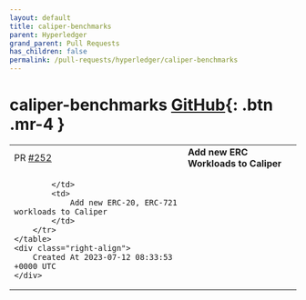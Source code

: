 ```yaml
---
layout: default
title: caliper-benchmarks
parent: Hyperledger
grand_parent: Pull Requests
has_children: false
permalink: /pull-requests/hyperledger/caliper-benchmarks
---
```


# caliper-benchmarks <span class="fs-3 right-align">[GitHub](https://github.com/hyperledger/caliper-benchmarks){: .btn .mr-4 }</span>


<div>
    <table>
        <tr>
            <td>
                PR <a href="https://github.com/hyperledger/caliper-benchmarks/pull/252" class=".btn">#252</a>
            </td>
            <td>
                <b>
                    Add new ERC Workloads to Caliper
                </b>
            </td>
        </tr>
        <tr>
            <td>
                
            </td>
            <td>
                Add new ERC-20, ERC-721 workloads to Caliper
            </td>
        </tr>
    </table>
    <div class="right-align">
        Created At 2023-07-12 08:33:53 +0000 UTC
    </div>
</div>

